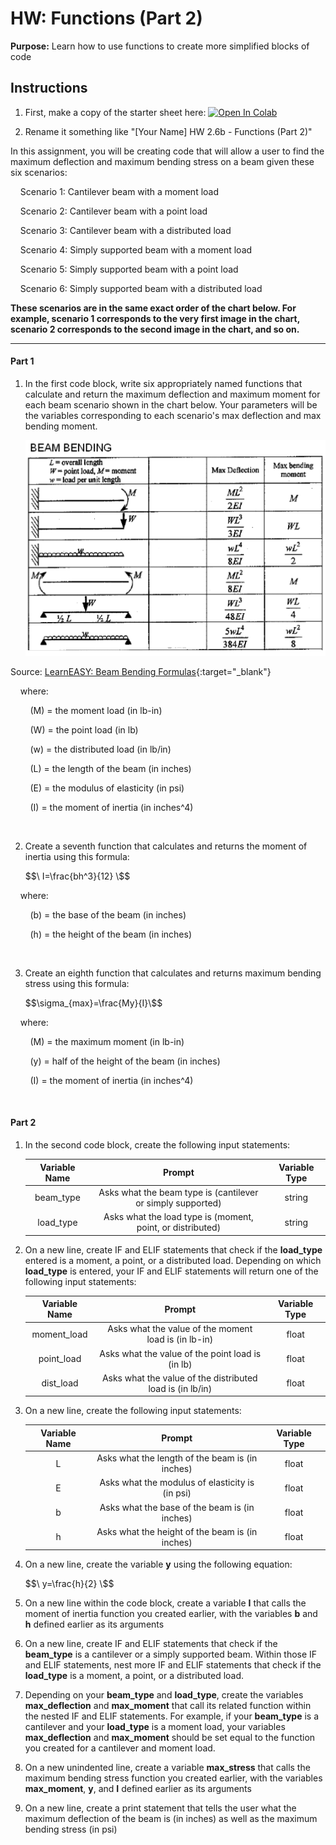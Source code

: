 #  HW: Functions (Part 2)

**Purpose:** Learn how to use functions to create more simplified blocks of code

##  Instructions
1. First, make a copy of the starter sheet here: <a href="https://colab.research.google.com/github/byu-cce270/content/blob/main/docs/unit2/06b_functions/functions2_hw.ipynb" target="_blank"><img src="https://colab.research.google.com/assets/colab-badge.svg" alt="Open In Colab"/></a>

2. Rename it something like "[Your Name] HW 2.6b - Functions (Part 2)"

In this assignment, you will be creating code that will allow a user to find the maximum deflection and maximum bending stress on a beam given these six scenarios:

&nbsp;&nbsp;&nbsp;&nbsp;Scenario 1: Cantilever beam with a moment load

&nbsp;&nbsp;&nbsp;&nbsp;Scenario 2: Cantilever beam with a point load

&nbsp;&nbsp;&nbsp;&nbsp;Scenario 3: Cantilever beam with a distributed load

&nbsp;&nbsp;&nbsp;&nbsp;Scenario 4: Simply supported beam with a moment load

&nbsp;&nbsp;&nbsp;&nbsp;Scenario 5: Simply supported beam with a point load

&nbsp;&nbsp;&nbsp;&nbsp;Scenario 6: Simply supported beam with a distributed load

**These scenarios are in the same exact order of the chart below. For example, scenario 1 corresponds to the very first image in the chart, scenario 2 corresponds to the second image in the chart, and so on.**

---

#### Part 1

1. In the first code block, write six appropriately named functions that calculate and return the maximum deflection and maximum moment for each beam scenario shown in the chart below. Your parameters will be the variables corresponding to each scenario's max deflection and max bending moment.

    ![beamchart.png](images/beamchart.png)

Source: [LearnEASY: Beam Bending Formulas](https://www.mem50212.com/MDME/MEMmods/MEM09155A-CAE/resources/Beams.htm){:target="_blank"}

&nbsp;&nbsp;&nbsp;&nbsp;where:

&nbsp;&nbsp;&nbsp;&nbsp;&nbsp;&nbsp;&nbsp;&nbsp;\(M\) = the moment load (in lb-in)

&nbsp;&nbsp;&nbsp;&nbsp;&nbsp;&nbsp;&nbsp;&nbsp;\(W\) = the point load (in lb)

&nbsp;&nbsp;&nbsp;&nbsp;&nbsp;&nbsp;&nbsp;&nbsp;\(w\) = the distributed load (in lb/in)

&nbsp;&nbsp;&nbsp;&nbsp;&nbsp;&nbsp;&nbsp;&nbsp;\(L\) = the length of the beam (in inches)

&nbsp;&nbsp;&nbsp;&nbsp;&nbsp;&nbsp;&nbsp;&nbsp;\(E\) = the modulus of elasticity (in psi)
   
&nbsp;&nbsp;&nbsp;&nbsp;&nbsp;&nbsp;&nbsp;&nbsp;\(I\) = the moment of inertia (in inches^4)

<br>

2. Create a seventh function that calculates and returns the moment of inertia using this formula:

    $$\ I=\frac{bh^3}{12} \$$

&nbsp;&nbsp;&nbsp;&nbsp;where:

&nbsp;&nbsp;&nbsp;&nbsp;&nbsp;&nbsp;&nbsp;&nbsp;\(b\) = the base of the beam (in inches)

&nbsp;&nbsp;&nbsp;&nbsp;&nbsp;&nbsp;&nbsp;&nbsp;\(h\) = the height of the beam (in inches)

<br>

3. Create an eighth function that calculates and returns maximum bending stress using this formula:

     $$\sigma_{max}=\frac{My}{I}\$$

&nbsp;&nbsp;&nbsp;&nbsp;where:

&nbsp;&nbsp;&nbsp;&nbsp;&nbsp;&nbsp;&nbsp;&nbsp;\(M\) = the maximum moment (in lb-in)

&nbsp;&nbsp;&nbsp;&nbsp;&nbsp;&nbsp;&nbsp;&nbsp;\(y\) = half of the height of the beam (in inches)

&nbsp;&nbsp;&nbsp;&nbsp;&nbsp;&nbsp;&nbsp;&nbsp;\(I\) = the moment of inertia (in inches^4)

<br>

#### Part 2

1. In the second code block, create the following input statements:

   | Variable Name |                            Prompt                           | Variable Type |
   |:-------------:|:-----------------------------------------------------------:|:-------------:|
   |   beam_type   | Asks what the beam type is (cantilever or simply supported) |    string     |
   |   load_type   | Asks what the load type is (moment, point, or distributed)  |    string     |

2. On a new line, create IF and ELIF statements that check if the **load_type** entered is a moment, a point, or a distributed load. Depending on which **load_type** is entered, your IF and ELIF statements will return one of the following input statements:

   | Variable Name |                            Prompt                           | Variable Type |
   |:-------------:|:-----------------------------------------------------------:|:-------------:|
   |  moment_load  |    Asks what the value of the moment load is (in lb-in)     |     float     |
   |   point_load  |      Asks what the value of the point load is (in lb)       |     float     |
   |   dist_load   |  Asks what the value of the distributed load is (in lb/in)  |     float     |

3. On a new line, create the following input statements:

   | Variable Name |                            Prompt                           | Variable Type |
   |:-------------:|:-----------------------------------------------------------:|:-------------:|
   |       L       |        Asks what the length of the beam is (in inches)      |     float     |
   |       E       |        Asks what the modulus of elasticity is (in psi)      |     float     |
   |       b       |         Asks what the base of the beam is (in inches)       |     float     |
   |       h       |        Asks what the height of the beam is (in inches)      |     float     |

4. On a new line, create the variable **y** using the following equation:

   $$\ y=\frac{h}{2} \$$

5. On a new line within the code block, create a variable **I** that calls the moment of inertia function you created earlier, with the variables **b** and **h** defined earlier as its arguments

6. On a new line, create IF and ELIF statements that check if the **beam_type** is a cantilever or a simply supported beam. Within those IF and ELIF statements, nest more IF and ELIF statements that check if the **load_type** is a moment, a point, or a distributed load. 

7. Depending on your **beam_type** and **load_type**, create the variables **max_deflection** and **max_moment** that call its related function within the nested IF and ELIF statements. For example, if your **beam_type** is a cantilever and your **load_type** is a moment load, your variables **max_deflection** and **max_moment** should be set equal to the function you created for a cantilever and moment load.

8. On a new unindented line, create a variable **max_stress** that calls the maximum bending stress function you created earlier, with the variables **max_moment**, **y**, and **I** defined earlier as its arguments

9. On a new line, create a print statement that tells the user what the maximum deflection of the beam is (in inches) as well as the maximum bending stress (in psi)
